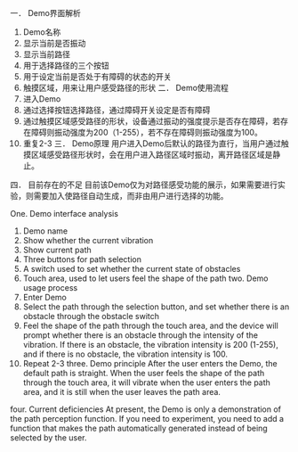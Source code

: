 一．	Demo界面解析
 
1.	Demo名称
2.	显示当前是否振动
3.	显示当前路径
4.	用于选择路径的三个按钮
5.	用于设定当前是否处于有障碍的状态的开关
6.	触摸区域，用来让用户感受路径的形状
二．	Demo使用流程
1.	进入Demo
2.	通过选择按钮选择路径，通过障碍开关设定是否有障碍
3.	通过触摸区域感受路径的形状，设备通过振动的强度提示是否存在障碍，若存在障碍则振动强度为200（1-255），若不存在障碍则振动强度为100。
4.	重复2-3
三．	Demo原理
用户进入Demo后默认的路径为直行，当用户通过触摸区域感受路径形状时，会在用户进入路径区域时振动，离开路径区域是静止。

四．	目前存在的不足
目前该Demo仅为对路径感受功能的展示，如果需要进行实验，则需要加入使路径自动生成，而非由用户进行选择的功能。


One. Demo interface analysis
 
1. Demo name
2. Show whether the current vibration
3. Show current path
4. Three buttons for path selection
5. A switch used to set whether the current state of obstacles
6. Touch area, used to let users feel the shape of the path
two. Demo usage process
1. Enter Demo
2. Select the path through the selection button, and set whether there is an obstacle through the obstacle switch
3. Feel the shape of the path through the touch area, and the device will prompt whether there is an obstacle through the intensity of the vibration. If there is an obstacle, the vibration intensity is 200 (1-255), and if there is no obstacle, the vibration intensity is 100.
4. Repeat 2-3
three. Demo principle
After the user enters the Demo, the default path is straight. When the user feels the shape of the path through the touch area, it will vibrate when the user enters the path area, and it is still when the user leaves the path area.

four. Current deficiencies
At present, the Demo is only a demonstration of the path perception function. If you need to experiment, you need to add a function that makes the path automatically generated instead of being selected by the user.

